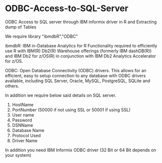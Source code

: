 # ODBC-Access-to-SQL-Server
ODBC Access to SQL server through IBM informix driver in R and Extracting dump of Tables

We require library "ibmdbR","ODBC"

ibmdbR: IBM in-Database Analytics for R
Functionality required to efficiently use R with IBM(R) Db2(R) Warehouse offerings (formerly IBM dashDB(R)) and IBM Db2 for z/OS(R) in conjunction with IBM Db2 Analytics Accelerator for z/OS.

ODBC: Open Database Connectivity (ODBC) drivers. 
This allows for an efficient, easy to setup connection to any database with ODBC drivers available, including SQL Server, Oracle, MySQL, PostgreSQL, SQLite and others.

In addition we require below said details on SQL server.
1) HostName
2) PortNumber (50000 if not using SSL or 50001 if using SSL)
3) User name
4) Password
5) DSNName
6) Database Name
7) Protocol Used
8) Driver Name

In addition you need IBM Informix ODBC driver (32 Bit or 64 Bit depends on your system)

